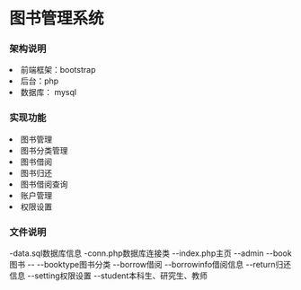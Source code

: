 <h1>图书管理系统</h1>
<h3>架构说明</h3>
<li>前端框架：bootstrap</li>
<li>后台：php</li>
<li>数据库： mysql</li>
<h3>实现功能</h3>
<li>图书管理</li>
<li>图书分类管理</li>
<li>图书借阅</li>
<li>图书归还</li>
<li>图书借阅查询</li>
<li>账户管理</li>
<li>权限设置</li>
<h3>文件说明</h3>
-data.sql数据库信息
-conn.php数据库连接类
--index.php主页
--admin
      --book图书
        --
      --booktype图书分类
      --borrow借阅
      --borrowinfo借阅信息
      --return归还信息
      --setting权限设置
      --student本科生、研究生、教师
